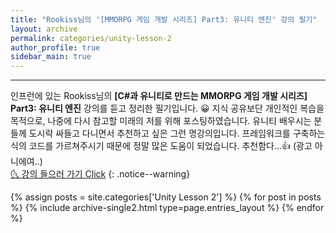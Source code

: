 ```yaml
---
title: "Rookiss님의 '[MMORPG 게임 개발 시리즈] Part3: 유니티 엔진' 강의 필기"
layout: archive
permalink: categories/unity-lesson-2
author_profile: true
sidebar_main: true
---
```


<!-- 공백이 포함되어 있는 카테고리 이름의 경우 site.categories['a b c'] 이런식으로! -->

***

인프런에 있는 Rookiss님의 **[C#과 유니티로 만드는 MMORPG 게임 개발 시리즈] Part3: 유니티 엔진** 강의를 듣고 정리한 필기입니다. 😀 지식 공유보단 개인적인 복습을 목적으로, 나중에 다시 참고할 미래의 저를 위해 포스팅하였습니다. 유니티 배우시는 분들께 도시락 싸들고 다니면서 추천하고 싶은 그런 명강의입니다. 프레임워크를 구축하는 식의 코드를 가르쳐주시기 때문에 정말 많은 도움이 되었습니다. 추천함다...👍 (광고 아니에여..) <br> [🌜 강의 들으러 가기 Click](https://www.inflearn.com/course/MMORPG-유니티)
{: .notice--warning}

{% assign posts = site.categories['Unity Lesson 2'] %}
{% for post in posts %} {% include archive-single2.html type=page.entries_layout %} {% endfor %}


